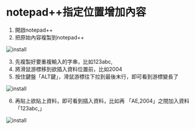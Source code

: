 # notepad++指定位置增加內容
 1. 開啟notepad++
 2. 把原始內容複製到notepad++
 
 ![install](../../master/notepad++/images/npi1.png)
 
 3. 先複製好要重複輸入的字串，比如123abc,
 4. 將滑鼠游標移到欲插入資料位置前，比如2004
 5. 按住鍵盤「ALT鍵」，滑鼠游標往下拉到最後末行，即可看到游標變長了
 
 ![install](../../master/notepad++/images/npi2.png)
 
 6. 再貼上欲貼上資料，即可看到插入資料，比如再 「AE,2004」之間加入資料 「123abc,」
 
 ![install](../../master/notepad++/images/npi2.png)
